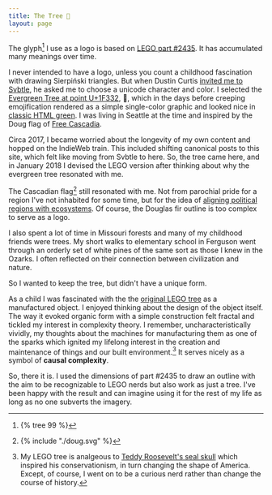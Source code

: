 ```yaml
---
title: The Tree 🌲
layout: page
---
```


The glyph[^logo] I use as a logo is based on [LEGO part #2435][tree]. It has accumulated many meanings over time.

[^logo]: {% tree 99 %}

[tree]: https://www.bricklink.com/v2/catalog/catalogitem.page?P=2435

I never intended to have a logo, unless you count a childhood fascination with drawing Sierpiński triangles. But when Dustin Curtis [invited me to Svbtle](https://gerwitz.svbtle.com/first), he asked me to choose a unicode character and color. I selected the [Evergreen Tree at point U+1F332][unicode], <span role="img" aria-label="tree">&#x1F332;&#xFE0E;</span>, which in the days before creeping emojification rendered as a simple single-color graphic and looked nice in [classic HTML green](https://www.color-hex.com/color/008000). I was living in Seattle at the time and inspired by the Doug flag of [Free Cascadia][cascadia].

[unicode]: https://unicode-table.com/en/1F332/
[cascadia]: https://freecascadia.org/

Circa 2017, I became worried about the longevity of my own content and hopped on the IndieWeb train. This included shifting canonical posts to this site, which felt like moving from Svbtle to here. So, the tree came here, and in January 2018 I devised the LEGO version after thinking about why the evergreen tree resonated with me.

The Cascadian flag[^doug] still resonated with me. Not from parochial pride for a region I've not inhabited for some time, but for the idea of [aligning political regions with ecosystems][bioregionalism]. Of course, the Douglas fir outline is too complex to serve as a logo.

[^doug]: {% include "./doug.svg" %}

[bioregionalism]: https://en.wikipedia.org/wiki/Bioregionalism

I also spent a lot of time in Missouri forests and many of my childhood friends were trees. My short walks to elementary school in Ferguson went through an orderly set of white pines of the same sort as those I knew in the Ozarks. I often reflected on their connection between civilization and nature.

So I wanted to keep the tree, but didn't have a unique form.

As a child I was fascinated with the the [original LEGO tree][big tree] as a manufactured object. I enjoyed thinking about the design of the object itself. The way it evoked organic form with a simple construction felt fractal and tickled my interest in complexity theory. I remember, uncharacteristically vividly, my thoughts about the machines for manufacturing them as one of the sparks which ignited my lifelong interest in the creation and maintenance of things and our built environment.[^seal] It serves nicely as a symbol of **causal complexity**.

[big tree]: https://www.bricklink.com/v2/catalog/catalogitem.page?P=3471

[^seal]: My LEGO tree is analgeous to [Teddy Roosevelt's seal skull](https://www.theodorerooseveltcenter.org/Blog/Item/A%20Propitious%20Sign%20from%20the%20Ocean) which inspired his conservationism, in turn changing the shape of America. Except, of course, I went on to be a curious nerd rather than change the course of history.

So, there it is. I used the dimensions of part #2435 to draw an outline with the aim to be recognizable to LEGO nerds but also work as just a tree. I've been happy with the result and can imagine using it for the rest of my life as long as no one subverts the imagery.
